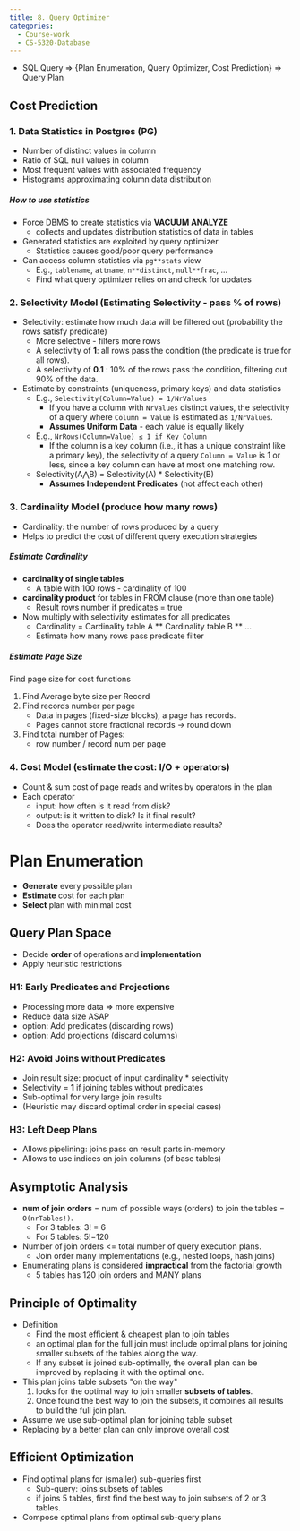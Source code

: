 ```yaml
---
title: 8. Query Optimizer
categories:
  - Course-work
  - CS-5320-Database
---
```


- SQL Query => {Plan Enumeration, Query Optimizer, Cost Prediction} => Query Plan

## Cost Prediction

### 1. Data Statistics in Postgres (PG)

- Number of distinct values in column
- Ratio of SQL null values in column
- Most frequent values with associated frequency
- Histograms approximating column data distribution

##### How to use statistics

- Force DBMS to create statistics via **VACUUM ANALYZE**
  - collects and updates distribution statistics of data in tables
- Generated statistics are exploited by query optimizer
  - Statistics causes good/poor query performance
- Can access column statistics via `pg**stats` view
  - E.g., `tablename`, `attname`, `n**distinct`, `null**frac`, ...
  - Find what query optimizer relies on and check for updates

### 2. Selectivity Model (Estimating Selectivity - pass % of rows)

- Selectivity: estimate how much data will be filtered out (probability the rows satisfy predicate)
  - More selective - filters more rows
  - A selectivity of **1**: all rows pass the condition (the predicate is true for all rows).
  - A selectivity of **0.1** : 10% of the rows pass the condition, filtering out 90% of the data.
- Estimate by constraints (uniqueness, primary keys) and data statistics
  - E.g., `Selectivity(Column=Value) = 1/NrValues`
    - If you have a column with `NrValues` distinct values, the selectivity of a query where `Column = Value` is estimated as `1/NrValues`.
    - **Assumes Uniform Data** - each value is equally likely
  - E.g., `NrRows(Column=Value) ≤ 1 if Key Column`
    - If the column is a key column (i.e., it has a unique constraint like a primary key), the selectivity of a query `Column = Value` is 1 or less, since a key column can have at most one matching row.
  - Selectivity(A⋀B) = Selectivity(A) \* Selectivity(B)
    - **Assumes Independent Predicates** (not affect each other)

### 3. Cardinality Model (produce how many rows)

- Cardinality: the number of rows produced by a query
- Helps to predict the cost of different query execution strategies

##### Estimate Cardinality

- **cardinality of single tables**
  - A table with 100 rows - cardinality of 100
- **cardinality product** for tables in FROM clause (more than one table)
  - Result rows number if predicates = true
- Now multiply with selectivity estimates for all predicates
  - Cardinality = Cardinality table A ** Cardinality table B ** ...
  - Estimate how many rows pass predicate filter

##### Estimate Page Size

Find page size for cost functions

1. Find Average byte size per Record
2. Find records number per page
   - Data in pages (fixed-size blocks), a page has records.
   - Pages cannot store fractional records → round down
3. Find total number of Pages:
   - row number / record num per page

### 4. Cost Model (estimate the cost: I/O + operators)

- Count & sum cost of page reads and writes by operators in the plan
- Each operator
  - input: how often is it read from disk?
  - output: is it written to disk? Is it final result?
  - Does the operator read/write intermediate results?

# Plan Enumeration

- **Generate** every possible plan
- **Estimate** cost for each plan
- **Select** plan with minimal cost

## Query Plan Space

- Decide **order** of operations and **implementation**
- Apply heuristic restrictions

### H1: Early Predicates and Projections

- Processing more data => more expensive
- Reduce data size ASAP
- option: Add predicates (discarding rows)
- option: Add projections (discard columns)

### H2: Avoid Joins without Predicates

- Join result size: product of input cardinality \* selectivity
- Selectivity = **1** if joining tables without predicates
- Sub-optimal for very large join results
- (Heuristic may discard optimal order in special cases)

### H3: Left Deep Plans

- Allows pipelining: joins pass on result parts in-memory
- Allows to use indices on join columns (of base tables)

## Asymptotic Analysis

- **num of join orders** = num of possible ways (orders) to join the tables = `O(nrTables!)`.
  - For 3 tables: 3! = 6
  - For 5 tables: 5!=120
- Number of join orders <= total number of query execution plans.
  - Join order many implementations (e.g., nested loops, hash joins)
- Enumerating plans is considered **impractical** from the factorial growth
  - 5 tables has 120 join orders and MANY plans

## Principle of Optimality

- Definition
  - Find the most efficient & cheapest plan to join tables
  - an optimal plan for the full join must include optimal plans for joining smaller subsets of the tables along the way.
  - If any subset is joined sub-optimally, the overall plan can be improved by replacing it with the optimal one.
- This plan joins table subsets "on the way"
  1.  looks for the optimal way to join smaller **subsets of tables**.
  2.  Once found the best way to join the subsets, it combines all results to build the full join plan.
- Assume we use sub-optimal plan for joining table subset
- Replacing by a better plan can only improve overall cost

## Efficient Optimization

- Find optimal plans for (smaller) sub-queries first
  - Sub-query: joins subsets of tables
  - if joins 5 tables, first find the best way to join subsets of 2 or 3 tables.
- Compose optimal plans from optimal sub-query plans

